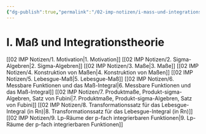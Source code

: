 ```yaml
---
{"dg-publish":true,"permalink":"/02-imp-notizen/i-mass-und-integrationstheorie/"}
---
```


# I. Maß und Integrationstheorie
[[02 IMP Notizen/1. Motivation\|1. Motivation]]
[[02 IMP Notizen/2. Sigma-Algebren\|2. Sigma-Algebren]]
[[02 IMP Notizen/3. Maße\|3. Maße]]
[[02 IMP Notizen/4. Konstruktion von Maßen\|4. Konstruktion von Maßen]]
[[02 IMP Notizen/5. Lebesgue-Maß\|5. Lebesgue-Maß]]
[[02 IMP Notizen/6. Messbare Funktionen und das Maß-Integral\|6. Messbare Funktionen und das Maß-Integral]]
[[02 IMP Notizen/7. Produktmaße, Produkt-sigma-Algebren, Satz von Fubini\|7. Produktmaße, Produkt-sigma-Algebren, Satz von Fubini]]
[[02 IMP Notizen/8. Transformationssatz für das Lebesgue-Integral (in Rn)\|8. Transformationssatz für das Lebesgue-Integral (in Rn)]]
[[02 IMP Notizen/9. Lp-Räume der p-fach integrierbaren Funktionen\|9. Lp-Räume der p-fach integrierbaren Funktionen]]